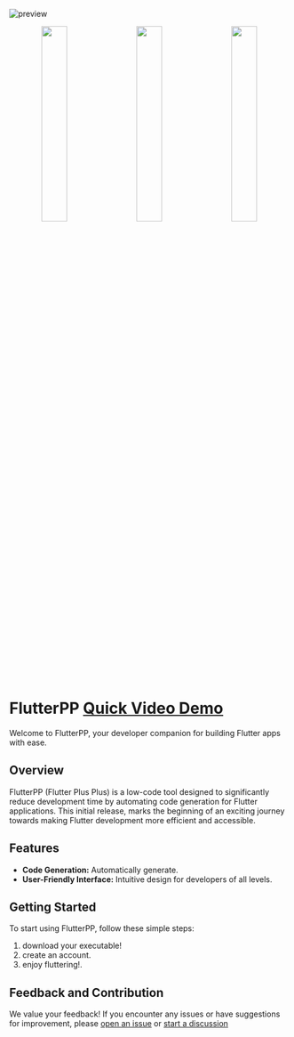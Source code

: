 ![preview](https://github.com/moesaid/FlutterPP_Public/assets/38924585/f051188a-2982-4afd-acdc-7c63c80768a0)







<p align="center">
  <a href="preview.md"><img src="https://github.com/moesaid/FlutterPP_Public/assets/38924585/a9016fcd-9376-44ff-80b5-24070582d854" width="30%" /></a>
  &nbsp; &nbsp; 
  <a href="https://github.com/moesaid/FlutterPP_Public/releases"><img src="https://github.com/moesaid/FlutterPP_Public/assets/38924585/23e01e90-50ed-4bcb-b837-2c6d34376d1b" width="30%" /></a>
  &nbsp; &nbsp; 

  <img src="https://github.com/moesaid/FlutterPP_Public/assets/38924585/fd2f5f90-fcc5-4408-bdc6-ee0e2c206127" width="30%" />

  

  
<!--   <a href="https://github.com/moesaid/FlutterPP_Public/releases"><img src="https://github.com/moesaid/FlutterPP_Public/assets/38924585/46dd4a07-f314-4ba2-b589-1e77c96d112d" width="30%" /></a>   -->
</p>




# FlutterPP [Quick Video Demo](https://youtu.be/j8yr95t9LIM)

Welcome to FlutterPP, your developer companion for building Flutter apps with ease.

## Overview

FlutterPP (Flutter Plus Plus) is a low-code tool designed to significantly reduce development time by automating code generation for Flutter applications. This initial release, marks the beginning of an exciting journey towards making Flutter development more efficient and accessible.

## Features

- **Code Generation:** Automatically generate.
- **User-Friendly Interface:** Intuitive design for developers of all levels.

## Getting Started

To start using FlutterPP, follow these simple steps:

1. download your executable!
2. create an account.
3. enjoy fluttering!.

## Feedback and Contribution

We value your feedback! If you encounter any issues or have suggestions for improvement, please [open an issue](https://github.com/moesaid/FlutterPP_Public/issues) or [start a discussion](https://github.com/moesaid/FlutterPP_Public/discussions)
